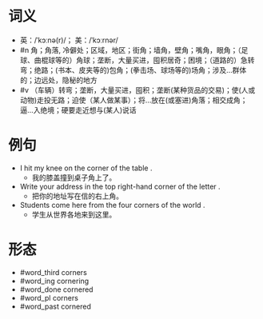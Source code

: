 # 词义
- 英：/ˈkɔːnə(r)/； 美：/ˈkɔːrnər/
- #n 角；角落, 冷僻处；区域，地区；街角；墙角，壁角；嘴角，眼角；（足球、曲棍球等的）角球；垄断，大量买进，囤积居奇；困境；（道路的）急转弯；绝路；(书本、皮夹等的)包角；(拳击场、球场等的)场角；涉及…群体的；边远处，隐秘的地方
- #v （车辆）转弯；垄断，大量买进，囤积；垄断(某种货品的交易)；使(人或动物)走投无路；迫使（某人做某事）；将…放在(或塞进)角落；相交成角；逼…入绝境；硬要走近想与(某人)说话
# 例句
- I hit my knee on the corner of the table .
	- 我的膝盖撞到桌子角上了。
- Write your address in the top right-hand corner of the letter .
	- 把你的地址写在信的右上角。
- Students come here from the four corners of the world .
	- 学生从世界各地来到这里。
# 形态
- #word_third corners
- #word_ing cornering
- #word_done cornered
- #word_pl corners
- #word_past cornered
